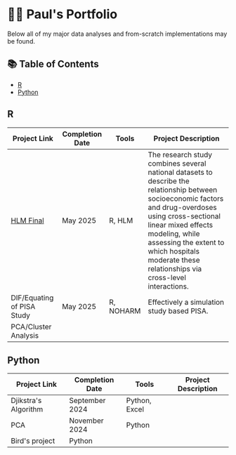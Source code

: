 # :student: Paul's Portfolio

Below all of my major data analyses and from-scratch implementations may be found.

## :books: Table of Contents
 - [R](#R)
 - [Python](#Python)

## R
| Project Link | Completion Date | Tools| Project Description |
| --- | --- | --- | --- |
| [HLM Final](https://github.com/paulsylvia20/HRR_SUDS) | May 2025 | R, HLM | The research study combines several national datasets to describe the relationship between socioeconomic factors and drug-overdoses using cross-sectional linear mixed effects modeling, while assessing the extent to which hospitals moderate these relationships via cross-level interactions. |
| DIF/Equating of PISA Study | May 2025 | R, NOHARM | Effectively a simulation study based PISA.  |
| PCA/Cluster Analysis |  |  |

## Python
| Project Link | Completion Date | Tools| Project Description |
| --- | --- | --- | --- |
| Djikstra's Algorithm | September 2024 | Python, Excel |  |
| PCA | November 2024 | Python |  |
| Bird's project | Python |  |  |
